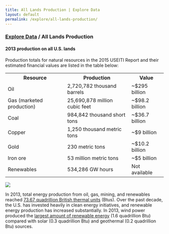 ```yaml
---
title: All Lands Production | Explore Data
layout: default
permalink: /explore/all-lands-production/
---
```


<div class="container-outer container-padded">

  <h3> <a href="{{ site.baseurl }}/explore/">Explore Data</a> / All Lands Production</h3>
  
  <h4>2013 production on all U.S. lands</h4>
  
  <p>Production totals for natural resources in the 2015 USEITI Report and their estimated financial values are listed in the table below:</p>
  
  <table>
	  <tr>
		  <th>Resource</th>
		  <th>Production</th>
		  <th>Value</th>
	  </tr>
	  <tr>
	      <td>Oil</td>
	      <td>2,720,782 thousand barrels</td>
	      <td>~$295 billion</td>	  	
	  </tr>
	  <tr>
		  <td>Gas (marketed production)</td>
		  <td>25,690,878 million cubic feet</td>
		  <td>~$98.2 billion</td>
	  </tr>
	  <tr>
		  <td>Coal</td>
		  <td>984,842 thousand short tons</td>
		  <td>~$36.7 billion</td>
	  </tr>
	  <tr>
		  <td>Copper</td>
		  <td>1,250 thousand metric tons</td>
		  <td>~$9 billion</td>
	  </tr>
	  <tr>
		  <td>Gold</td>
		  <td>230 metric tons</td>
		  <td>~$10.2 billion</td>
	  </tr>
	  <tr>
		  <td>Iron ore</td>
		  <td>53 million metric tons</td>
		  <td>~$5 billion</td>
	  </tr>
	  <tr>
		  <td>Renewables</td>
		  <td>534,286 GW hours</td>
		  <td>Not available</td>
	  </tr>
  </table>
  
  <p><img src="chart p. 69" /></p>
  
  <p>In 2013, total energy production from oil, gas, mining, and renewables reached <a href="http://www.eia.gov/totalenergy/data/monthly/pdf/sec1_3.pdf">73.67 quadrillion British thermal units</a> (Btus). Over the past decade, the U.S. has invested heavily in clean energy initiatives, and renewable energy production has increased substantially. In 2013, wind power produced the <a href="http://www.eia.gov/forecasts/steo/report/renew_co2.cfm">largest amount of renewable energy</a> (1.6 quadrillion Btu) compared with solar (0.3 quadrillion Btu) and geothermal (0.2 quadrillion Btu) sources.</p>

</div>
